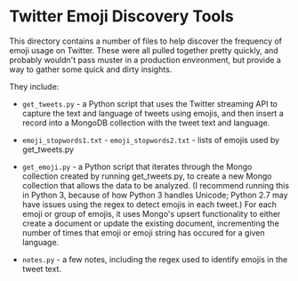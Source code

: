 # Twitter Emoji Discovery Tools

This directory contains a number of files to help discover the frequency of emoji usage on Twitter. These were all pulled together pretty quickly, and probably wouldn't pass muster in a production environment, but provide a way to gather some quick and dirty insights.

They include:

- `get_tweets.py` - a Python script that uses the Twitter streaming API to capture the text and language of tweets using emojis, and then insert a record into a MongoDB collection with the tweet text and language.

- `emoji_stopwords1.txt` - `emoji_stopwords2.txt` - lists of emojis used by get_tweets.py

- `get_emoji.py` - a Python script that iterates through the Mongo collection created by running get_tweets.py, to create a new Mongo collection that allows the data to be analyzed. (I recommend running this in Python 3, because of how Python 3 handles Unicode; Python 2.7 may have issues using the regex to detect emojis in each tweet.) For each emoji or group of emojis, it uses Mongo's upsert functionality to either create a document or update the existing document, incrementing the number of times that emoji or emoji string has occured for a given language.

- `notes.py` - a few notes, including the regex used to identify emojis in the tweet text.
